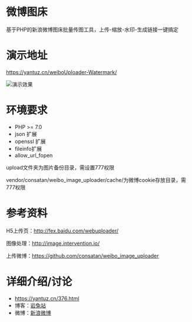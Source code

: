 # 微博图床

基于PHP的新浪微博图床批量传图工具，上传-缩放-水印-生成链接一键搞定

# 演示地址

https://yantuz.cn/weiboUploader-Watermark/

![演示效果](https://ws4.sinaimg.cn/large/007452UMly1fq2owsrv0ij30m80lbwi7.jpg)

# 环境要求

* PHP >= 7.0
* json 扩展
* openssl 扩展
* fileinfo扩展
* allow_url_fopen

upload文件夹为图片备份目录，需设置777权限

vendor/consatan/weibo_image_uploader/cache/为微博cookie存放目录，需777权限

# 参考资料

H5上传页：http://fex.baidu.com/webuploader/

图像处理：http://image.intervention.io/

上传微博：https://github.com/consatan/weibo_image_uploader

# 详细介绍/讨论

* https://yantuz.cn/376.html
* 博客：[岩兔站](https://yantuz.cn "岩兔站-关注互联网折腾服务器分享码农的日常")
* 微博：[新浪微博](https://weibo.com/yztop "岩兔站")
